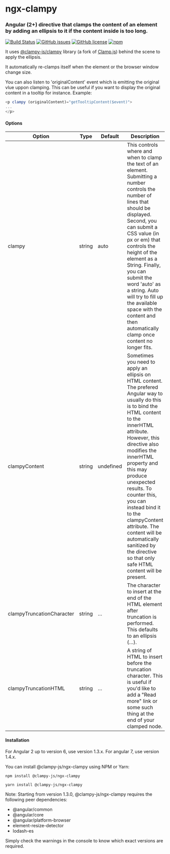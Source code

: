 # ngx-clampy

### Angular (2+) directive that clamps the content of an element by adding an ellipsis to it if the content inside is too long.
[![Build Status](https://img.shields.io/travis/clampy-js/ngx-clampy.svg)](https://travis-ci.org/clampy-js/ngx-clampy)
[![GitHub issues](https://img.shields.io/github/issues/clampy-js/ngx-clampy.svg)](https://github.com/clampy-js/ngx-clampy/issues)
[![GitHub license](https://img.shields.io/github/license/clampy-js/ngx-clampy.svg)](https://github.com/clampy-js/ngx-clampy/blob/master/LICENSE)
[![npm](https://img.shields.io/npm/dt/@clampy-js/ngx-clampy.svg)](https://www.npmjs.com/package/@clampy-js/ngx-clampy)

It uses [@clampy-js/clampy](https://github.com/clampy-js/clampy) library (a fork of [Clamp.js](https://github.com/josephschmitt/Clamp.js)) behind the scene to apply the ellipsis.

It automatically re-clamps itself when the element or the browser window change size.

You can also listen to 'originalContent' event which is emitting the original vlue uppon clamping. This can be useful if you want to display the original content in a tooltip for instance.
Example:

```typescript
<p clampy (originalContent)="getTooltipContent($event)">
...
</p>
```

#### Options
|Option   |Type   |Default   |Description   |
|---|---|---|---|
|clampy   |string   |auto   |This controls where and when to clamp the text of an element. Submitting a number controls the number of lines that should be displayed. Second, you can submit a CSS value (in px or em) that controls the height of the element as a String. Finally, you can submit the word 'auto' as a string. Auto will try to fill up the available space with the content and then automatically clamp once content no longer fits.   |
|clampyContent   |string   |undefined   |Sometimes you need to apply an ellipsis on HTML content. The prefered Angular way to usually do this is to bind the HTML content to the innerHTML attribute. However, this directive also modifies the innerHTML property and this may produce unexpected results. To counter this, you can instead bind it to the clampyContent attribute. The content will be automatically sanitized by the directive so that only safe HTML content will be present.|
|clampyTruncationCharacter   |string   |…   |The character to insert at the end of the HTML element after truncation is performed. This defaults to an ellipsis (…).   |
|clampyTruncationHTML   |string   |…   |A string of HTML to insert before the truncation character. This is useful if you'd like to add a "Read more" link or some such thing at the end of your clamped node.   |

#### Installation
For Angular 2 up to version 6, use version 1.3.x.
For angular 7, use version 1.4.x.

You can install @clampy-js/ngx-clampy using NPM or Yarn:

```
npm install @clampy-js/ngx-clampy
```

```
yarn install @clampy-js/ngx-clampy
```

Note: Starting from version 1.3.0, @clampy-js/ngx-clampy requires the following peer dependencies:

- @angular/common
- @angular/core
- @angular/platform-browser
- element-resize-detector
- lodash-es

Simply check the warnings in the console to know which exact versions are required.



